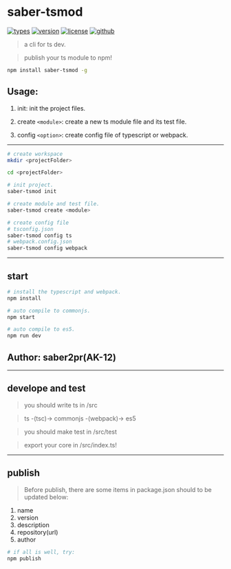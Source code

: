 # saber-tsmod

[![types](https://img.shields.io/npm/types/saber-tsmod.svg)](https://github.com/Microsoft/TypeScript)
[![version](https://img.shields.io/npm/v/saber-tsmod.svg)](https://www.npmjs.com/package/saber-tsmod)
[![license](https://img.shields.io/npm/l/saber-tsmod.svg)](https://github.com/Saber2pr/saber-tsmod/blob/master/LICENSE)
[![github](https://img.shields.io/badge/github-saber2pr-blue.svg)](https://github.com/Saber2pr/saber-tsmod)

> a cli for ts dev.

> publish your ts module to npm!

```bash
npm install saber-tsmod -g
```

## Usage:

1. init: init the project files.

2. create `<module>`: create a new ts module file and its test file.

3. config `<option>`: create config file of typescript or webpack.

---

```bash
# create workspace
mkdir <projectFolder>

cd <projectFolder>

# init project.
saber-tsmod init

# create module and test file.
saber-tsmod create <module>

# create config file
# tsconfig.json
saber-tsmod config ts
# webpack.config.json
saber-tsmod config webpack

```

---

## start

```bash
# install the typescript and webpack.
npm install
```

```bash
# auto compile to commonjs.
npm start

# auto compile to es5.
npm run dev

```

## Author: saber2pr(AK-12)

---

## develope and test

> you should write ts in /src

> ts -(tsc)-> commonjs -(webpack)-> es5

> you should make test in /src/test

> export your core in /src/index.ts!

---

## publish

> Before publish, there are some items in package.json should to be updated below:

1. name
2. version
3. description
4. repository(url)
5. author

```bash
# if all is well, try:
npm publish
```
